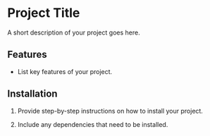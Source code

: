 # Project Title

A short description of your project goes here.

## Features

- List key features of your project.

## Installation

1. Provide step-by-step instructions on how to install your project.
2. Include any dependencies that need to be installed.

   ```bash
   
